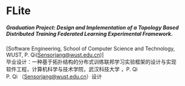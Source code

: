 # FLite
##### Graduation Project: Design and Implementation of a Topology Based Distributed Training Federated Learning Experimental Framework. <br/>
[Software Engineering, School of Computer Science and Technology, WUST, P. Qi(Sensorjang@wust.edu.cn)]<br/>
毕业设计：一种基于拓扑结构的分布式训练联邦学习实验框架的设计与实现<br/>
软件工程，计算机科学与技术学院，武汉科技大学 ，P. Qi<br/>
P. Qi （Sensorjang@wust.edu.cn）设计<br/>
